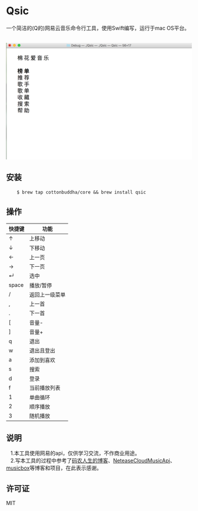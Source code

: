 # Qsic

一个简洁的(Q的)网易云音乐命令行工具，使用Swift编写，运行于mac OS平台。
<div style="text-align: center">
    <img src="https://github.com/cottonBuddha/Qsic/blob/master/demo.jpg" width="557"/>
</div>

## 安装
```    
    $ brew tap cottonbuddha/core && brew install qsic
```
## 操作
快捷键 | 功能
------|-------------
 ↑    | 上移动  
 ↓    | 下移动  
 ←    | 上一页
 →    | 下一页
 ↵    | 选中
space | 播放/暂停
 /    | 返回上一级菜单
 ,    | 上一首
 .    | 下一首
 \[   | 音量-
 ]    | 音量+
 q    | 退出
 w    | 退出且登出
 a    | 添加到喜欢
 s    | 搜索
 d    | 登录
 f    | 当前播放列表
 1    | 单曲循环
 2    | 顺序播放
 3    | 随机播放


## 说明
    1.本工具使用网易的api，仅供学习交流，不作商业用途。    
    2.写本工具的过程中参考了[码农人生的博客](https://msching.github.io/)、[NeteaseCloudMusicApi](https://github.com/Binaryify/NeteaseCloudMusicApi)、[musicbox](https://github.com/darknessomi/musicbox)等博客和项目，在此表示感谢。
    
## 许可证
MIT
